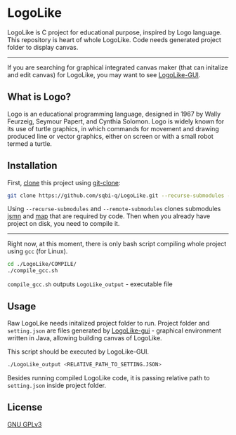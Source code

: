 # LogoLike

LogoLike is C project for educational purpose, inspired by Logo language.
This repository is heart of whole LogoLike. Code needs generated project folder to display canvas. 

---

If you are searching for graphical integrated canvas maker (that can initalize and edit canvas) for LogoLike, you may want to see [LogoLike-GUI](https://github.com/sqbi-q/LogoLike-GUI).

## What is Logo?

Logo is an educational programming language, designed in 1967 by Wally Feurzeig, Seymour Papert, and Cynthia Solomon. Logo is widely known for its use of turtle graphics, in which commands for movement and drawing produced line or vector graphics, either on screen or with a small robot termed a turtle.

## Installation

First, [clone](https://git-scm.com/book/en/v2/Git-Basics-Getting-a-Git-Repository) this project using [git-clone](https://git-scm.com/docs/git-clone):

```bash
git clone https://github.com/sqbi-q/LogoLike.git --recurse-submodules --remote-submodules
```
Using `--recurse-submodules` and `--remote-submodules` clones submodules [jsmn](https://github.com/zserge/jsmn) and [map](https://github.com/rxi/map) that are required by code.
Then when you already have project on disk, you need to compile it.

---

Right now, at this moment, there is only bash script compiling whole project using `gcc` (for Linux).


```bash
cd ./LogoLike/COMPILE/
./compile_gcc.sh
```
`compile_gcc.sh` outputs `LogoLike_output` - executable file
 

## Usage

Raw LogoLike needs initalized project folder to run.
Project folder and `setting.json` are files generated by [LogoLike-gui](https://github.com/sqbi-q/LogoLike-GUI) - graphical environment written in Java, allowing building canvas of LogoLike. 

This script should be executed by LogoLike-GUI.
```bash
./LogoLike_output <RELATIVE_PATH_TO_SETTING.JSON>
``` 
Besides running compiled LogoLike code, it is passing relative path to `setting.json` inside project folder.

## License
[GNU GPLv3](https://choosealicense.com/licenses/gpl-3.0/)
